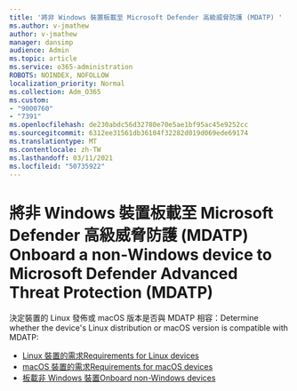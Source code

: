 ```yaml
---
title: '將非 Windows 裝置板載至 Microsoft Defender 高級威脅防護 (MDATP) '
ms.author: v-jmathew
author: v-jmathew
manager: dansimp
audience: Admin
ms.topic: article
ms.service: o365-administration
ROBOTS: NOINDEX, NOFOLLOW
localization_priority: Normal
ms.collection: Adm_O365
ms.custom:
- "9000760"
- "7391"
ms.openlocfilehash: de230abdc56d32780e70e5ae1bf95ac45e9252cc
ms.sourcegitcommit: 6312ee31561db36104f32282d019d069ede69174
ms.translationtype: MT
ms.contentlocale: zh-TW
ms.lasthandoff: 03/11/2021
ms.locfileid: "50735922"
---
```

# <a name="onboard-a-non-windows-device-to-microsoft-defender-advanced-threat-protection-mdatp"></a><span data-ttu-id="531d3-102">將非 Windows 裝置板載至 Microsoft Defender 高級威脅防護 (MDATP) </span><span class="sxs-lookup"><span data-stu-id="531d3-102">Onboard a non-Windows device to Microsoft Defender Advanced Threat Protection (MDATP)</span></span>

<span data-ttu-id="531d3-103">決定裝置的 Linux 發佈或 macOS 版本是否與 MDATP 相容：</span><span class="sxs-lookup"><span data-stu-id="531d3-103">Determine whether the device's Linux distribution or macOS version is compatible with MDATP:</span></span>

- [<span data-ttu-id="531d3-104">Linux 裝置的需求</span><span class="sxs-lookup"><span data-stu-id="531d3-104">Requirements for Linux devices</span></span>](https://go.microsoft.com/fwlink/?linkid=2143462)
- [<span data-ttu-id="531d3-105">macOS 裝置的需求</span><span class="sxs-lookup"><span data-stu-id="531d3-105">Requirements for macOS devices</span></span>](https://go.microsoft.com/fwlink/?linkid=2143461)
- [<span data-ttu-id="531d3-106">板載非 Windows 裝置</span><span class="sxs-lookup"><span data-stu-id="531d3-106">Onboard non-Windows devices</span></span>](https://go.microsoft.com/fwlink/?linkid=2143628)
